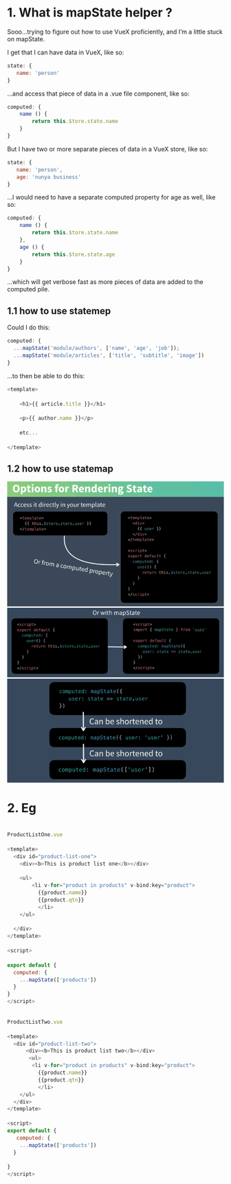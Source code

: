 # 1. What is mapState helper ? #
Sooo…trying to figure out how to use VueX proficiently, and I’m a little stuck on mapState.

I get that I can have data in VueX, like so:

```js
state: {
   name: 'person'
}
```
…and access that piece of data in a .vue file component, like so:

```js
computed: {
    name () {
        return this.$tore.state.name
    }
}
```
But I have two or more separate pieces of data in a VueX store, like so:

```js
state: {
   name: 'person',
   age: 'nunya business'
}
```
…I would need to have a separate computed property for age as well, like so:

```js
computed: {
    name () {
        return this.$tore.state.name
    },
    age () {
        return this.$tore.state.age
    }
}
```
…which will get verbose fast as more pieces of data are added to the computed pile.

## 1.1 how to use statemep ##
Could I do this:
```js
computed: {
  ...mapState('module/authors', ['name', 'age', 'job']);
  ...mapState('module/articles', ['title', 'subtitle', 'image'])
}
```
…to then be able to do this:

```js
<template>

    <h1>{{ article.title }}</h1>

    <p>{{ author.name }}</p>

    etc...

</template>
```

## 1.2 how to use statemap ##
<img src="img/img1.gif"/>
<br/>
<img src="img/img2.gif"/>
<br/>
<img src="img/img3.gif"/>

# 2. Eg #
```js

ProductListOne.vue

<template>
  <div id="product-list-one">
    <div><b>This is product list one</b></div>
    
    <ul>
        <li v-for="product in products" v-bind:key="product"> 
          {{product.name}}
          {{product.qtn}}
          </li>
    </ul>

  </div>
</template>

<script>

export default {
  computed: {
    ...mapState(['products'])
  }
}
</script>
```

```js

ProductListTwo.vue

<template>
  <div id="product-list-two">
      <div><b>This is product list two</b></div>
       <ul>
        <li v-for="product in products" v-bind:key="product"> 
          {{product.name}}
          {{product.qtn}}
          </li>
    </ul>
  </div>
</template>

<script>
export default {
   computed: {
    ...mapState(['products'])
  }

}
</script>
```